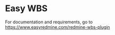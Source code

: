 # Easy WBS

For documentation and requirements, go to https://www.easyredmine.com/redmine-wbs-plugin
